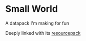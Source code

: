 # Small World
A datapack I'm making for fun


Deeply linked with its [resourcepack](https://github.com/FegDotExe/SmallWorldPack/)